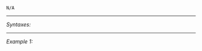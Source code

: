 `N/A`


---
*Syntaxes:*

<!-- [] call `BIS_fnc_moduleFDSkeetDestruction` -->

---
*Example 1:*

<!-- 
```sqf
[] call BIS_fnc_moduleFDSkeetDestruction;
``` -->